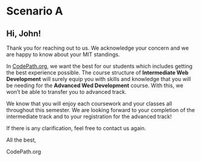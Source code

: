 # Scenario A
## Hi, John!

Thank you for reaching out to us. We acknowledge your concern and we are happy to know about your MIT standings.

In [CodePath.org](https://www.codepath.org/), we want the best for our students which includes getting the best experience possible. The course structure of **Intermediate Web Development** will surely equip you with skills and knowledge that you will be needing for the **Advanced Wed Development** course. With this, we won’t be able to transfer you to advanced track.

We know that you will enjoy each coursework and your classes all throughout this semester.
We are looking forward to your completion of the intermediate track and to your registration for the advanced track!

If there is any clarification, feel free to contact us again.

All the best,

CodePath.org

